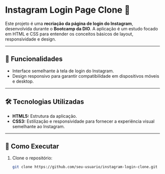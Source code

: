 # Instagram Login Page Clone 📱  

Este projeto é uma **recriação da página de login do Instagram**, desenvolvida durante o **Bootcamp da DIO**. A aplicação é um estudo focado em HTML e CSS para entender os conceitos básicos de layout, responsividade e design.

---

## 🚀 Funcionalidades  
- Interface semelhante à tela de login do Instagram.  
- Design responsivo para garantir compatibilidade em dispositivos móveis e desktop.  

---

## 🛠️ Tecnologias Utilizadas  

- **HTML5:** Estrutura da aplicação.  
- **CSS3:** Estilização e responsividade para fornecer a experiência visual semelhante ao Instagram.  

---

## 📂 Como Executar  

1. Clone o repositório:  
   ```bash  
   git clone https://github.com/seu-usuario/instagram-login-clone.git  
